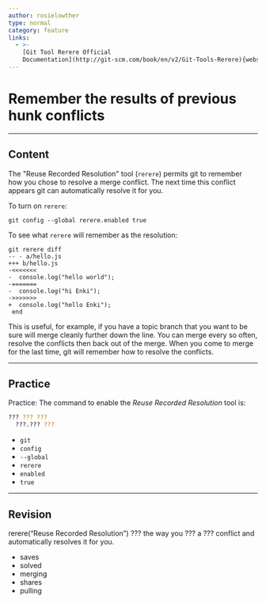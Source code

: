 ```yaml
---
author: rosielowther
type: normal
category: feature
links:
  - >-
    [Git Tool Rerere Official
    Documentation](http://git-scm.com/book/en/v2/Git-Tools-Rerere){website}
---
```


# Remember the results of previous hunk conflicts


---

## Content

The "Reuse Recorded Resolution" tool (`rerere`) permits git to remember how you chose to resolve a merge conflict. The next time this conflict appears git can automatically resolve it for you.

To turn on `rerere`:

```plain-text
git config --global rerere.enabled true
```

To see what `rerere` will remember as the resolution:

```plain-text
git rerere diff
-- - a/hello.js
+++ b/hello.js
-<<<<<<<
-  console.log("hello world");
-=======
-  console.log("hi Enki");
->>>>>>>
+  console.log("hello Enki");
 end
```

This is useful, for example, if you have a topic branch that you want to be sure will merge cleanly further down the line. You can merge every so often, resolve the conflicts then back out of the merge. When you come to merge for the last time, git will remember how to resolve the conflicts.


---

## Practice

Practice: The command to enable the *Reuse Recorded Resolution* tool is:

```bash
??? ??? ???
  ???.??? ???
```

- `git`
- `config`
- `--global`
- `rerere`
- `enabled`
- `true`


---

## Revision

rerere(“Reuse Recorded Resolution”) ??? the way you ??? a ??? conflict and automatically resolves it for you.

- saves
- solved
- merging
- shares
- pulling
 
